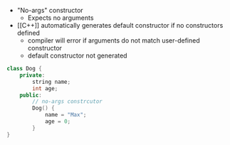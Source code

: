 - "No-args" constructor
	- Expects no arguments
- [[C++]] automatically generates default constructor if no constructors defined
	- compiler will error if arguments do not match user-defined constructor
	- default constructor not generated

```cpp
class Dog {
	private:
		string name;
		int age;
	public:
		// no-args constrcutor
		Dog() {
			name = "Max";
			age = 0;
		}
}
```